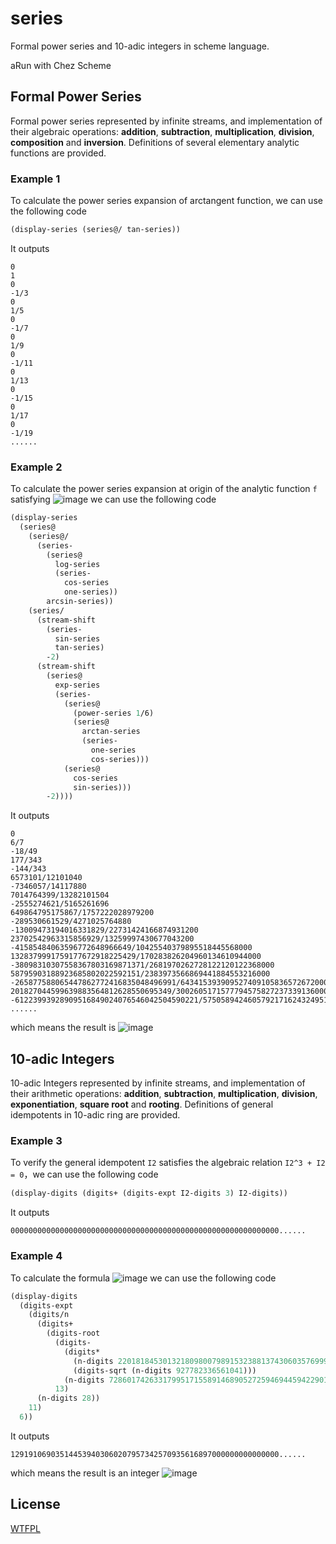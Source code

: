 # series
Formal power series and 10-adic integers in scheme language.

aRun with Chez Scheme

## Formal Power Series

Formal power series represented by infinite streams, and implementation of their algebraic operations: **addition**, **subtraction**, **multiplication**, **division**, **composition** and **inversion**. Definitions of several elementary analytic functions are provided.

### Example 1
To calculate the power series expansion of arctangent function, we can use the following code
```scheme
(display-series (series@/ tan-series))
```
It outputs
```
0
1
0
-1/3
0
1/5
0
-1/7
0
1/9
0
-1/11
0
1/13
0
-1/15
0
1/17
0
-1/19
......
```

### Example 2
To calculate the power series expansion at origin of the analytic function `f` satisfying
![image](https://github.com/Matheritasiv/series/raw/main/formula1.svg)
we can use the following code
```scheme
(display-series
  (series@
    (series@/
      (series-
        (series@
          log-series
          (series-
            cos-series
            one-series))
        arcsin-series))
    (series/
      (stream-shift
        (series-
          sin-series
          tan-series)
        -2)
      (stream-shift
        (series@
          exp-series
          (series-
            (series@
              (power-series 1/6)
              (series@
                arctan-series
                (series-
                  one-series
                  cos-series)))
            (series@
              cos-series
              sin-series)))
        -2))))
```
It outputs
```
0
6/7
-18/49
177/343
-144/343
6573101/12101040
-7346057/14117880
7014764399/13282101504
-2555274621/5165261696
649864795175867/1757222028979200
-289530661529/4271025764880
-13009473194016331829/22731424166874931200
23702542963315856929/13259997430677043200
-41585484063596772648966649/10425540379895518445568000
1328379991759177672918225429/170283826204960134610944000
-38098310307558367803169871371/2681970262728122120122368000
58795903188923685802022592151/2383973566869441884553216000
-265877588065447862772416835048496991/6434153939095274091058365726720000
201827044599639883564812628550695349/3002605171577794575827237339136000
-61223993928909516849024076546042504590221/575058942460579217162432495191326720000
......
```
which means the result is
![image](https://github.com/Matheritasiv/series/raw/main/formula2.svg)

## 10-adic Integers

10-adic Integers represented by infinite streams, and implementation of their arithmetic operations: **addition**, **subtraction**, **multiplication**, **division**, **exponentiation**, **square root** and **rooting**. Definitions of general idempotents in 10-adic ring are provided.

### Example 3
To verify the general idempotent `I2` satisfies the algebraic relation `I2^3 + I2 = 0`，we can use the following code
```scheme
(display-digits (digits+ (digits-expt I2-digits 3) I2-digits))
```
It outputs
```
000000000000000000000000000000000000000000000000000000000000......
```

### Example 4
To calculate the formula
![image](https://github.com/Matheritasiv/series/raw/main/formula3.svg)
we can use the following code
```scheme
(display-digits
  (digits-expt
    (digits/n
      (digits+
        (digits-root
          (digits-
            (digits*
              (n-digits 22018184530132180980079891532388137430603576999923590090053136118820859838122909049429782255969109364731)
              (digits-sqrt (n-digits 927782336561041)))
            (n-digits 728601742633179951715589146890527259469445942290134538241791259897895270650214811846082995419609592150828))
          13)
      (n-digits 28))
    11)
  6))
```
It outputs
```
129191069035144539403060207957342570935616897000000000000000......
```
which means the result is an integer
![image](https://github.com/Matheritasiv/series/raw/main/formula4.svg)

## License
[WTFPL](http://www.wtfpl.net/txt/copying)
